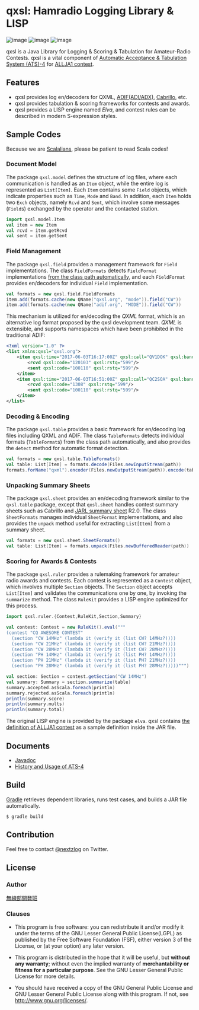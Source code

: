 qxsl: Hamradio Logging Library & LISP
====

![image](https://img.shields.io/badge/Java-SE11-red.svg)
![image](https://img.shields.io/badge/Gradle-5-orange.svg)
![image](https://img.shields.io/badge/license-LGPL3-blue.svg)

qxsl is a Java Library for Logging & Scoring & Tabulation for Amateur-Radio Contests.
qxsl is a vital component of [Automatic Acceptance & Tabulation System (ATS)-4](https://github.com/nextzlog/ats4) for [ALLJA1 contest](http://ja1zlo.u-tokyo.org/allja1).

## Features

- qxsl provides log en/decoders for QXML, [ADIF(ADI/ADX)](http://adif.org), [Cabrillo](https://wwrof.org/cabrillo/), etc.
- qxsl provides tabulation & scoring frameworks for contests and awards.
- qxsl provides a LISP engine named *Elva*, and contest rules can be described in modern S-expression styles.

## Sample Codes

Because we are [Scalalians](https://www.scala-lang.org/), please be patient to read Scala codes!

### Document Model

The package `qxsl.model` defines the structure of log files, where each communication is handled as an `Item` object, while the entire log is represented as `List[Item]`.
Each `Item` contains some `Field` objects, which indicate properties such as `Time`, `Mode` and `Band`.
In addition, each `Item` holds two `Exch` objects, namely `Rcvd` and `Sent`, which involve some messages (`Field`s) exchanged by the operator and the contacted station.

```Scala
import qxsl.model.Item
val item = new Item
val rcvd = item.getRcvd
val sent = item.getSent
```

### Field Management

The package `qxsl.field` provides a management framework for `Field` implementations.
The class `FieldFormats` detects `FieldFormat` implementations [from the class path automatically](https://docs.oracle.com/en/java/javase/11/docs/api/java.base/java/util/ServiceLoader.html), and each `FieldFormat` provides en/decoders for individual `Field` implementation.

```Scala
val formats = new qxsl.field.FieldFormats
item.add(formats.cache(new QName("qxsl.org", "mode")).field("CW"))
item.add(formats.cache(new QName("adif.org", "MODE")).field("CW"))
```

This mechanism is utilized for en/decoding the *QXML* format, which is an alternative log format proposed by the qxsl development team.
*QXML* is extensible, and supports namespaces which have been prohibited in the traditional ADIF:

```XML
<?xml version="1.0" ?>
<list xmlns:qxsl="qxsl.org">
	<item qxsl:time="2017-06-03T16:17:00Z" qxsl:call="QV1DOK" qxsl:band="14000" qxsl:mode="CW">
		<rcvd qxsl:code="120103" qxsl:rstq="599"/>
		<sent qxsl:code="100110" qxsl:rstq="599"/>
	</item>
	<item qxsl:time="2017-06-03T16:51:00Z" qxsl:call="QC2SOA" qxsl:band="50000" qxsl:mode="CW">
		<rcvd qxsl:code="1308" qxsl:rstq="599"/>
		<sent qxsl:code="100110" qxsl:rstq="599"/>
	</item>
</list>
```

### Decoding & Encoding

The package `qxsl.table` provides a basic framework for en/decoding log files including QXML and ADIF.
The class `TableFormats` detects individual formats (`TableFormat`s) from the class path automatically, and also provides the `detect` method for automatic format detection.

```Scala
val formats = new qxsl.table.TableFormats()
val table: List[Item] = formats.decode(Files.newInputStream(path))
formats.forName("qxml").encoder(Files.newOutputStream(path)).encode(table)
```

### Unpacking Summary Sheets

The package `qxsl.sheet` provides an en/decoding framework similar to the `qxsl.table` package, except that `qxsl.sheet` handles contest summary sheets such as Cabrillo and [JARL summary sheet](https://www.jarl.org/Japanese/1_Tanoshimo/1-1_Contest/e-log.htm) R2.0.
The class `SheetFormats` manages individual `SheetFormat` implementations, and also provides the `unpack` method useful for extracting `List[Item]` from a summary sheet.

```Scala
val formats = new qxsl.sheet.SheetFormats()
val table: List[Item] = formats.unpack(Files.newBufferedReader(path))
```

### Scoring for Awards & Contests

The package `qxsl.ruler` provides a rulemaking framework for amateur radio awards and contests.
Each contest is represented as a `Contest` object, which involves multiple `Section` objects.
The `Section` object accepts `List[Item]` and validates the communications one by one, by invoking the `summarize` method.
The class `RuleKit` provides a LISP engine optimized for this process.

```Scala
import qxsl.ruler.{Contest,RuleKit,Section,Summary}

val contest: Contest = new RuleKit().eval("""
(contest "CQ AWESOME CONTEST"
  (section "CW 14MHz" (lambda it (verify it (list CW? 14MHz?))))
  (section "CW 21MHz" (lambda it (verify it (list CW? 21MHz?))))
  (section "CW 28MHz" (lambda it (verify it (list CW? 28MHz?))))
  (section "PH 14MHz" (lambda it (verify it (list PH? 14MHz?))))
  (section "PH 21MHz" (lambda it (verify it (list PH? 21MHz?))))
  (section "PH 28MHz" (lambda it (verify it (list PH? 28MHz?)))))""")

val section: Section = contest.getSection("CW 14MHz")
val summary: Summary = section.summarize(table)
summary.accepted.asScala.foreach(println)
summary.rejected.asScala.foreach(println)
println(summary.score)
println(summary.mults)
println(summary.total)
```

The original LISP engine is provided by the package `elva`.
qxsl contains [the definition of ALLJA1 contest](src/main/resources/qxsl/ruler/allja1.lisp) as a sample definition inside the JAR file.

## Documents

- [Javadoc](https://pafelog.net/qxsl/index.html)
- [History and Usage of ATS-4](https://pafelog.net/ats4.pdf)

## Build

[Gradle](https://gradle.org/) retrieves dependent libraries, runs test cases, and builds a JAR file automatically.

`$ gradle build`

## Contribution

Feel free to contact [@nextzlog](https://twitter.com/nextzlog) on Twitter.

## License

### Author

[無線部開発班](https://pafelog.net)

### Clauses

- This program is free software: you can redistribute it and/or modify it under the terms of the GNU Lesser General Public License(LGPL) as published by the Free Software Foundation (FSF), either version 3 of the License, or (at your option) any later version.

- This program is distributed in the hope that it will be useful, but **without any warranty**; without even the implied warranty of **merchantability or fitness for a particular purpose**.
See the GNU Lesser General Public License for more details.

- You should have received a copy of the GNU General Public License and GNU Lesser General Public License along with this program.
If not, see <http://www.gnu.org/licenses/>.
